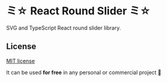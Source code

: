 # ミ☆ React Round Slider ミ☆

SVG and TypeScript React round slider library.












































































## License

[MIT license](https://github.com/mzusin/mz-react-input-number/blob/main/LICENSE)

It can be used **for free** in any personal or commercial project :gift: 

